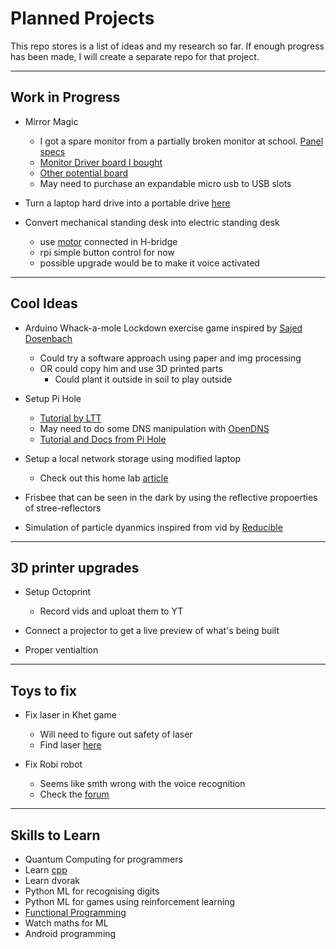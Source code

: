 # Planned Projects

This repo stores is a list of ideas and my research so far. 
If enough progress has been made, I will create a separate repo for that project.

---

## Work in Progress

- Mirror Magic
  - I got a spare monitor from a partially broken monitor at school. [Panel specs](https://www.panelook.com/LTM170EU-L31_Samsung_17.0_LCM_overview_8029.html)
  - [Monitor Driver board I bought](https://www.aliexpress.com/item/4000996604990.html)
  - [Other potential board](https://www.aliexpress.com/item/32828904517.html)
  - May need to purchase an expandable micro usb to USB slots

- Turn a laptop hard drive into a portable drive [here](https://www.cnet.com/google-amp/news/how-to-reuse-your-old-laptop-hard-drive/)

- Convert mechanical standing desk into electric standing desk
   - use [motor](https://www.amazon.co.uk/WINOMO-3V-6V-Short-Shaft-Torque/dp/B010SP427I) connected in H-bridge
   - rpi simple button control for now
   - possible upgrade would be to make it voice activated

---

## Cool Ideas

- Arduino Whack-a-mole Lockdown exercise game inspired by [Sajed Dosenbach](https://www.youtube.com/watch?v=iWI_qy8OntE)
  - Could try a software approach using paper and img processing
  - OR could copy him and use 3D printed parts
    - Could plant it outside in soil to play outside

- Setup Pi Hole
  - [Tutorial by LTT](https://linustechtips.com/topic/1094810-pi-hole-setup-tutorial/)
  - May need to do some DNS manipulation with [OpenDNS](https://support.opendns.com/hc/en-us/articles/228009007-Android-Configuration-instructions-for-OpenDNS)
  - [Tutorial and Docs from Pi Hole](https://docs.pi-hole.net/guides/vpn/openvpn/installation/)

- Setup a local network storage using modified laptop
  - Check out this home lab [article](https://haydenjames.io/home-lab-beginners-guide-hardware/)

- Frisbee that can be seen in the dark by using the reflective propoerties of stree-reflectors

- Simulation of particle dyanmics inspired from vid by [Reducible](https://www.youtube.com/watch?v=eED4bSkYCB8)

---

## 3D printer upgrades

- Setup Octoprint
  - Record vids and uploat them to YT

- Connect a projector to get a live preview of what's being built

- Proper ventialtion

---

## Toys to fix

- Fix laser in Khet game
  - Will need to figure out safety of laser
  - Find laser [here](https://www.aliexpress.com/w/wholesale-laser-1-mw-red.html)

- Fix Robi robot
  - Seems like smth wrong with the voice recognition
  - Check the [forum](https://forum.model-space.co.uk/)

---

## Skills to Learn

- Quantum Computing for programmers
- Learn [cpp](https://www.learncpp.com/)
- Learn dvorak
- Python ML for recognising digits
- Python ML for games using reinforcement learning
- [Functional Programming](https://mitpress.mit.edu/sites/default/files/sicp/full-text/book/book.html)
- Watch maths for ML
- Android programming
